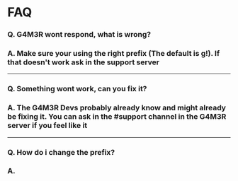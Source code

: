 # FAQ

### Q. G4M3R wont respond, what is wrong?

### A. Make sure your using the right prefix \(The default is g!\). If that doesn't work ask in the support server

---

### Q. Something wont work, can you fix it?

### A. The G4M3R Devs probably already know and might already be fixing it. You can ask in the \#support channel in the G4M3R server if you feel like it

---

### Q. How do i change the prefix?

### A. 



